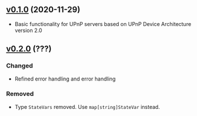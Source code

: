 ## [v0.1.0](https://gitlab.com/mipimipi/yuppie/-/tags/v0.1.0) (2020-11-29)

* Basic functionality for UPnP servers based on UPnP Device Architecture version 2.0

## [v0.2.0](https://gitlab.com/mipimipi/yuppie/-/tags/v0.2.0) (???)

### Changed

* Refined error handling and error handling

### Removed

* Type `StateVars` removed. Use `map[string]StateVar` instead. 
